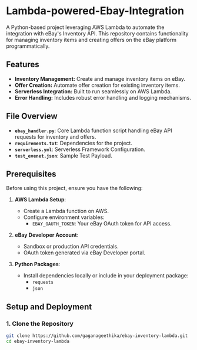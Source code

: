 # Lambda-powered-Ebay-Integration

A Python-based project leveraging AWS Lambda to automate the integration with eBay's Inventory API. This repository contains functionality for managing inventory items and creating offers on the eBay platform programmatically.

## Features

- **Inventory Management:** Create and manage inventory items on eBay.
- **Offer Creation:** Automate offer creation for existing inventory items.
- **Serverless Integration:** Built to run seamlessly on AWS Lambda.
- **Error Handling:** Includes robust error handling and logging mechanisms.

## File Overview

- **`ebay_handler.py`**: Core Lambda function script handling eBay API requests for inventory and offers.
- **`requirements.txt`**: Dependencies for the project.
- **`serverless.yml`**: Serverless Framework Configuration.
- **`test_evenet.json`**: Sample Test Payload.

## Prerequisites

Before using this project, ensure you have the following:

1. **AWS Lambda Setup**:
   - Create a Lambda function on AWS.
   - Configure environment variables:
     - `EBAY_OAUTH_TOKEN`: Your eBay OAuth token for API access.

2. **eBay Developer Account**:
   - Sandbox or production API credentials.
   - OAuth token generated via eBay Developer portal.

3. **Python Packages**:
   - Install dependencies locally or include in your deployment package:
     - `requests`
     - `json`

## Setup and Deployment

### 1. Clone the Repository
```bash
git clone https://github.com/gaganageethika/ebay-inventory-lambda.git
cd ebay-inventory-lambda
